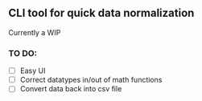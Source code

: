 ## CLI tool for quick data normalization 

Currently a WIP

### TO DO:
- [ ] Easy UI
- [ ] Correct datatypes in/out of math functions
- [ ] Convert data back into csv file
